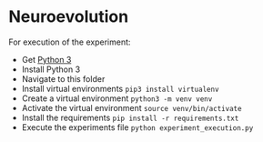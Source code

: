 # Neuroevolution
For execution of the experiment:  

* Get [Python 3](https://www.python.org/downloads/)
* Install Python 3
* Navigate to this folder
* Install virtual environments `pip3 install virtualenv`
* Create a virtual environment `python3 -m venv venv`
* Activate the virtual environment `source venv/bin/activate`
* Install the requirements `pip install -r requirements.txt`
* Execute the experiments file `python experiment_execution.py`
